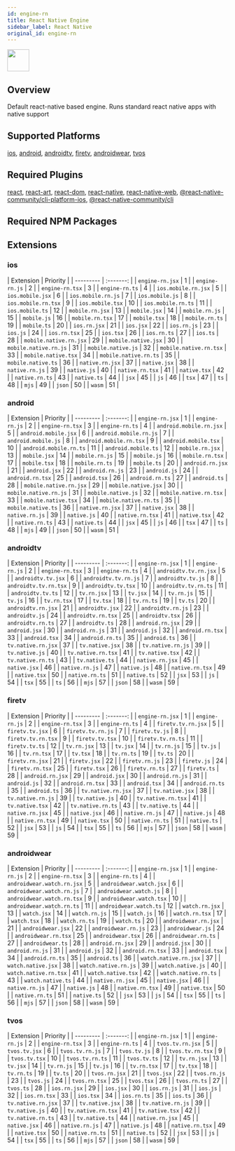 ```yaml
---
id: engine-rn
title: React Native Engine
sidebar_label: React Native
original_id: engine-rn
---
```


<img className="header-image" src="https://renative.org/img/ic_engine.png" width="50" height="50" />

<!--AUTO_GENERATED_START-->


## Overview

Default react-native based engine. Runs standard react native apps with native support

## Supported Platforms

[ios](platforms/ios.md), [android](platforms/android.md), [androidtv](platforms/androidtv.md), [firetv](platforms/firetv.md), [androidwear](platforms/androidwear.md), [tvos](platforms/tvos.md)

## Required Plugins

[react](../plugins#react), [react-art](../plugins#react-art), [react-dom](../plugins#react-dom), [react-native](../plugins#react-native), [react-native-web](../plugins#react-native-web), [@react-native-community/cli-platform-ios](../plugins#react-native-communitycli-platform-ios), [@react-native-community/cli](../plugins#react-native-communitycli)

## Required NPM Packages















## Extensions

### ios

| Extension | Priority  |
      | --------- | :-------: |
| `engine-rn.jsx` | 1 |
| `engine-rn.js` | 2 |
| `engine-rn.tsx` | 3 |
| `engine-rn.ts` | 4 |
| `ios.mobile.rn.jsx` | 5 |
| `ios.mobile.jsx` | 6 |
| `ios.mobile.rn.js` | 7 |
| `ios.mobile.js` | 8 |
| `ios.mobile.rn.tsx` | 9 |
| `ios.mobile.tsx` | 10 |
| `ios.mobile.rn.ts` | 11 |
| `ios.mobile.ts` | 12 |
| `mobile.rn.jsx` | 13 |
| `mobile.jsx` | 14 |
| `mobile.rn.js` | 15 |
| `mobile.js` | 16 |
| `mobile.rn.tsx` | 17 |
| `mobile.tsx` | 18 |
| `mobile.rn.ts` | 19 |
| `mobile.ts` | 20 |
| `ios.rn.jsx` | 21 |
| `ios.jsx` | 22 |
| `ios.rn.js` | 23 |
| `ios.js` | 24 |
| `ios.rn.tsx` | 25 |
| `ios.tsx` | 26 |
| `ios.rn.ts` | 27 |
| `ios.ts` | 28 |
| `mobile.native.rn.jsx` | 29 |
| `mobile.native.jsx` | 30 |
| `mobile.native.rn.js` | 31 |
| `mobile.native.js` | 32 |
| `mobile.native.rn.tsx` | 33 |
| `mobile.native.tsx` | 34 |
| `mobile.native.rn.ts` | 35 |
| `mobile.native.ts` | 36 |
| `native.rn.jsx` | 37 |
| `native.jsx` | 38 |
| `native.rn.js` | 39 |
| `native.js` | 40 |
| `native.rn.tsx` | 41 |
| `native.tsx` | 42 |
| `native.rn.ts` | 43 |
| `native.ts` | 44 |
| `jsx` | 45 |
| `js` | 46 |
| `tsx` | 47 |
| `ts` | 48 |
| `mjs` | 49 |
| `json` | 50 |
| `wasm` | 51 |
### android

| Extension | Priority  |
      | --------- | :-------: |
| `engine-rn.jsx` | 1 |
| `engine-rn.js` | 2 |
| `engine-rn.tsx` | 3 |
| `engine-rn.ts` | 4 |
| `android.mobile.rn.jsx` | 5 |
| `android.mobile.jsx` | 6 |
| `android.mobile.rn.js` | 7 |
| `android.mobile.js` | 8 |
| `android.mobile.rn.tsx` | 9 |
| `android.mobile.tsx` | 10 |
| `android.mobile.rn.ts` | 11 |
| `android.mobile.ts` | 12 |
| `mobile.rn.jsx` | 13 |
| `mobile.jsx` | 14 |
| `mobile.rn.js` | 15 |
| `mobile.js` | 16 |
| `mobile.rn.tsx` | 17 |
| `mobile.tsx` | 18 |
| `mobile.rn.ts` | 19 |
| `mobile.ts` | 20 |
| `android.rn.jsx` | 21 |
| `android.jsx` | 22 |
| `android.rn.js` | 23 |
| `android.js` | 24 |
| `android.rn.tsx` | 25 |
| `android.tsx` | 26 |
| `android.rn.ts` | 27 |
| `android.ts` | 28 |
| `mobile.native.rn.jsx` | 29 |
| `mobile.native.jsx` | 30 |
| `mobile.native.rn.js` | 31 |
| `mobile.native.js` | 32 |
| `mobile.native.rn.tsx` | 33 |
| `mobile.native.tsx` | 34 |
| `mobile.native.rn.ts` | 35 |
| `mobile.native.ts` | 36 |
| `native.rn.jsx` | 37 |
| `native.jsx` | 38 |
| `native.rn.js` | 39 |
| `native.js` | 40 |
| `native.rn.tsx` | 41 |
| `native.tsx` | 42 |
| `native.rn.ts` | 43 |
| `native.ts` | 44 |
| `jsx` | 45 |
| `js` | 46 |
| `tsx` | 47 |
| `ts` | 48 |
| `mjs` | 49 |
| `json` | 50 |
| `wasm` | 51 |
### androidtv

| Extension | Priority  |
      | --------- | :-------: |
| `engine-rn.jsx` | 1 |
| `engine-rn.js` | 2 |
| `engine-rn.tsx` | 3 |
| `engine-rn.ts` | 4 |
| `androidtv.tv.rn.jsx` | 5 |
| `androidtv.tv.jsx` | 6 |
| `androidtv.tv.rn.js` | 7 |
| `androidtv.tv.js` | 8 |
| `androidtv.tv.rn.tsx` | 9 |
| `androidtv.tv.tsx` | 10 |
| `androidtv.tv.rn.ts` | 11 |
| `androidtv.tv.ts` | 12 |
| `tv.rn.jsx` | 13 |
| `tv.jsx` | 14 |
| `tv.rn.js` | 15 |
| `tv.js` | 16 |
| `tv.rn.tsx` | 17 |
| `tv.tsx` | 18 |
| `tv.rn.ts` | 19 |
| `tv.ts` | 20 |
| `androidtv.rn.jsx` | 21 |
| `androidtv.jsx` | 22 |
| `androidtv.rn.js` | 23 |
| `androidtv.js` | 24 |
| `androidtv.rn.tsx` | 25 |
| `androidtv.tsx` | 26 |
| `androidtv.rn.ts` | 27 |
| `androidtv.ts` | 28 |
| `android.rn.jsx` | 29 |
| `android.jsx` | 30 |
| `android.rn.js` | 31 |
| `android.js` | 32 |
| `android.rn.tsx` | 33 |
| `android.tsx` | 34 |
| `android.rn.ts` | 35 |
| `android.ts` | 36 |
| `tv.native.rn.jsx` | 37 |
| `tv.native.jsx` | 38 |
| `tv.native.rn.js` | 39 |
| `tv.native.js` | 40 |
| `tv.native.rn.tsx` | 41 |
| `tv.native.tsx` | 42 |
| `tv.native.rn.ts` | 43 |
| `tv.native.ts` | 44 |
| `native.rn.jsx` | 45 |
| `native.jsx` | 46 |
| `native.rn.js` | 47 |
| `native.js` | 48 |
| `native.rn.tsx` | 49 |
| `native.tsx` | 50 |
| `native.rn.ts` | 51 |
| `native.ts` | 52 |
| `jsx` | 53 |
| `js` | 54 |
| `tsx` | 55 |
| `ts` | 56 |
| `mjs` | 57 |
| `json` | 58 |
| `wasm` | 59 |
### firetv

| Extension | Priority  |
      | --------- | :-------: |
| `engine-rn.jsx` | 1 |
| `engine-rn.js` | 2 |
| `engine-rn.tsx` | 3 |
| `engine-rn.ts` | 4 |
| `firetv.tv.rn.jsx` | 5 |
| `firetv.tv.jsx` | 6 |
| `firetv.tv.rn.js` | 7 |
| `firetv.tv.js` | 8 |
| `firetv.tv.rn.tsx` | 9 |
| `firetv.tv.tsx` | 10 |
| `firetv.tv.rn.ts` | 11 |
| `firetv.tv.ts` | 12 |
| `tv.rn.jsx` | 13 |
| `tv.jsx` | 14 |
| `tv.rn.js` | 15 |
| `tv.js` | 16 |
| `tv.rn.tsx` | 17 |
| `tv.tsx` | 18 |
| `tv.rn.ts` | 19 |
| `tv.ts` | 20 |
| `firetv.rn.jsx` | 21 |
| `firetv.jsx` | 22 |
| `firetv.rn.js` | 23 |
| `firetv.js` | 24 |
| `firetv.rn.tsx` | 25 |
| `firetv.tsx` | 26 |
| `firetv.rn.ts` | 27 |
| `firetv.ts` | 28 |
| `android.rn.jsx` | 29 |
| `android.jsx` | 30 |
| `android.rn.js` | 31 |
| `android.js` | 32 |
| `android.rn.tsx` | 33 |
| `android.tsx` | 34 |
| `android.rn.ts` | 35 |
| `android.ts` | 36 |
| `tv.native.rn.jsx` | 37 |
| `tv.native.jsx` | 38 |
| `tv.native.rn.js` | 39 |
| `tv.native.js` | 40 |
| `tv.native.rn.tsx` | 41 |
| `tv.native.tsx` | 42 |
| `tv.native.rn.ts` | 43 |
| `tv.native.ts` | 44 |
| `native.rn.jsx` | 45 |
| `native.jsx` | 46 |
| `native.rn.js` | 47 |
| `native.js` | 48 |
| `native.rn.tsx` | 49 |
| `native.tsx` | 50 |
| `native.rn.ts` | 51 |
| `native.ts` | 52 |
| `jsx` | 53 |
| `js` | 54 |
| `tsx` | 55 |
| `ts` | 56 |
| `mjs` | 57 |
| `json` | 58 |
| `wasm` | 59 |
### androidwear

| Extension | Priority  |
      | --------- | :-------: |
| `engine-rn.jsx` | 1 |
| `engine-rn.js` | 2 |
| `engine-rn.tsx` | 3 |
| `engine-rn.ts` | 4 |
| `androidwear.watch.rn.jsx` | 5 |
| `androidwear.watch.jsx` | 6 |
| `androidwear.watch.rn.js` | 7 |
| `androidwear.watch.js` | 8 |
| `androidwear.watch.rn.tsx` | 9 |
| `androidwear.watch.tsx` | 10 |
| `androidwear.watch.rn.ts` | 11 |
| `androidwear.watch.ts` | 12 |
| `watch.rn.jsx` | 13 |
| `watch.jsx` | 14 |
| `watch.rn.js` | 15 |
| `watch.js` | 16 |
| `watch.rn.tsx` | 17 |
| `watch.tsx` | 18 |
| `watch.rn.ts` | 19 |
| `watch.ts` | 20 |
| `androidwear.rn.jsx` | 21 |
| `androidwear.jsx` | 22 |
| `androidwear.rn.js` | 23 |
| `androidwear.js` | 24 |
| `androidwear.rn.tsx` | 25 |
| `androidwear.tsx` | 26 |
| `androidwear.rn.ts` | 27 |
| `androidwear.ts` | 28 |
| `android.rn.jsx` | 29 |
| `android.jsx` | 30 |
| `android.rn.js` | 31 |
| `android.js` | 32 |
| `android.rn.tsx` | 33 |
| `android.tsx` | 34 |
| `android.rn.ts` | 35 |
| `android.ts` | 36 |
| `watch.native.rn.jsx` | 37 |
| `watch.native.jsx` | 38 |
| `watch.native.rn.js` | 39 |
| `watch.native.js` | 40 |
| `watch.native.rn.tsx` | 41 |
| `watch.native.tsx` | 42 |
| `watch.native.rn.ts` | 43 |
| `watch.native.ts` | 44 |
| `native.rn.jsx` | 45 |
| `native.jsx` | 46 |
| `native.rn.js` | 47 |
| `native.js` | 48 |
| `native.rn.tsx` | 49 |
| `native.tsx` | 50 |
| `native.rn.ts` | 51 |
| `native.ts` | 52 |
| `jsx` | 53 |
| `js` | 54 |
| `tsx` | 55 |
| `ts` | 56 |
| `mjs` | 57 |
| `json` | 58 |
| `wasm` | 59 |
### tvos

| Extension | Priority  |
      | --------- | :-------: |
| `engine-rn.jsx` | 1 |
| `engine-rn.js` | 2 |
| `engine-rn.tsx` | 3 |
| `engine-rn.ts` | 4 |
| `tvos.tv.rn.jsx` | 5 |
| `tvos.tv.jsx` | 6 |
| `tvos.tv.rn.js` | 7 |
| `tvos.tv.js` | 8 |
| `tvos.tv.rn.tsx` | 9 |
| `tvos.tv.tsx` | 10 |
| `tvos.tv.rn.ts` | 11 |
| `tvos.tv.ts` | 12 |
| `tv.rn.jsx` | 13 |
| `tv.jsx` | 14 |
| `tv.rn.js` | 15 |
| `tv.js` | 16 |
| `tv.rn.tsx` | 17 |
| `tv.tsx` | 18 |
| `tv.rn.ts` | 19 |
| `tv.ts` | 20 |
| `tvos.rn.jsx` | 21 |
| `tvos.jsx` | 22 |
| `tvos.rn.js` | 23 |
| `tvos.js` | 24 |
| `tvos.rn.tsx` | 25 |
| `tvos.tsx` | 26 |
| `tvos.rn.ts` | 27 |
| `tvos.ts` | 28 |
| `ios.rn.jsx` | 29 |
| `ios.jsx` | 30 |
| `ios.rn.js` | 31 |
| `ios.js` | 32 |
| `ios.rn.tsx` | 33 |
| `ios.tsx` | 34 |
| `ios.rn.ts` | 35 |
| `ios.ts` | 36 |
| `tv.native.rn.jsx` | 37 |
| `tv.native.jsx` | 38 |
| `tv.native.rn.js` | 39 |
| `tv.native.js` | 40 |
| `tv.native.rn.tsx` | 41 |
| `tv.native.tsx` | 42 |
| `tv.native.rn.ts` | 43 |
| `tv.native.ts` | 44 |
| `native.rn.jsx` | 45 |
| `native.jsx` | 46 |
| `native.rn.js` | 47 |
| `native.js` | 48 |
| `native.rn.tsx` | 49 |
| `native.tsx` | 50 |
| `native.rn.ts` | 51 |
| `native.ts` | 52 |
| `jsx` | 53 |
| `js` | 54 |
| `tsx` | 55 |
| `ts` | 56 |
| `mjs` | 57 |
| `json` | 58 |
| `wasm` | 59 |



<!--AUTO_GENERATED_END-->
